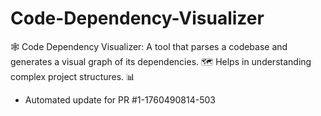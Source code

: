 # Code-Dependency-Visualizer
🕸️ Code Dependency Visualizer: A tool that parses a codebase and generates a visual graph of its dependencies. 🗺️ Helps in understanding complex project structures. 📊


- Automated update for PR #1-1760490814-503